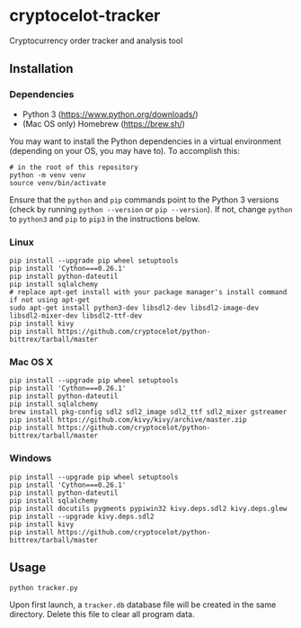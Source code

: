 # cryptocelot-tracker
Cryptocurrency order tracker and analysis tool

## Installation

### Dependencies
* Python 3 (https://www.python.org/downloads/)
* (Mac OS only) Homebrew (https://brew.sh/)

You may want to install the Python dependencies in a virtual environment (depending on your OS, you may have to). To accomplish this:

    # in the root of this repository
    python -m venv venv
    source venv/bin/activate

Ensure that the `python` and `pip` commands point to the Python 3 versions (check by running `python --version` or `pip --version`). If not, change `python` to `python3` and `pip` to `pip3` in the instructions below.

### Linux
    pip install --upgrade pip wheel setuptools
    pip install 'Cython===0.26.1'
    pip install python-dateutil
    pip install sqlalchemy
    # replace apt-get install with your package manager's install command if not using apt-get
    sudo apt-get install python3-dev libsdl2-dev libsdl2-image-dev libsdl2-mixer-dev libsdl2-ttf-dev
    pip install kivy
    pip install https://github.com/cryptocelot/python-bittrex/tarball/master

### Mac OS X
    pip install --upgrade pip wheel setuptools
    pip install 'Cython===0.26.1'
    pip install python-dateutil
    pip install sqlalchemy
    brew install pkg-config sdl2 sdl2_image sdl2_ttf sdl2_mixer gstreamer
    pip install https://github.com/kivy/kivy/archive/master.zip
    pip install https://github.com/cryptocelot/python-bittrex/tarball/master

### Windows
    pip install --upgrade pip wheel setuptools
    pip install 'Cython===0.26.1'
    pip install python-dateutil
    pip install sqlalchemy
    pip install docutils pygments pypiwin32 kivy.deps.sdl2 kivy.deps.glew
    pip install --upgrade kivy.deps.sdl2
    pip install kivy
    pip install https://github.com/cryptocelot/python-bittrex/tarball/master

## Usage
    python tracker.py

Upon first launch, a `tracker.db` database file will be created in the same directory. Delete this file to clear all program data.
